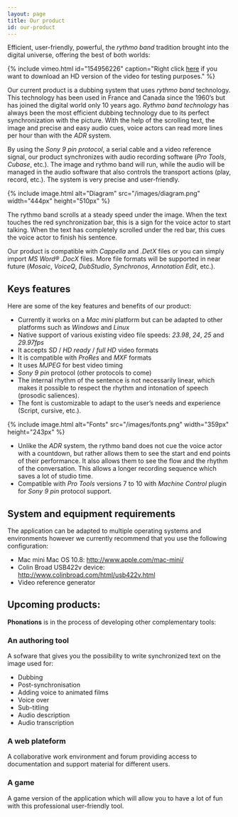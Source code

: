 ```yaml
---
layout: page
title: Our product
id: our-product
---
```


Efficient, user-friendly, powerful, the *rythmo band* tradition brought into the digital universe, offering the best of both worlds:

{% include vimeo.html
    id="154956226"
    caption="Right click <a href='http://www.phonations.com/wp-content/uploads/The%20Man%20With...%20Bande%20Rythmo%2059,94.mov'>here</a> if you want to download an HD version of the video for testing purposes." %}

Our current product is a dubbing system that uses *rythmo band* technology.
This technology has been used in France and Canada since the 1960’s but has joined the digital world only 10 years ago.
*Rythmo band technology* has always been the most efficient dubbing technology due to its perfect synchronization with the picture.
With the help of the scrolling text, the image and precise and easy audio cues, voice actors can read more lines per hour than with the *ADR* system.

By using the *Sony 9 pin protocol*, a serial cable and a video reference signal, our product synchronizes with audio recording software (*Pro Tools*, *Cubase*, etc.). The image and rythmo band will run, while the audio will be managed in the audio software that also controls the transport actions (play, record, etc.).
The system is very precise and user-friendly.

{% include image.html
    alt="Diagram"
    src="/images/diagram.png"
    width="444px"
    height="510px"
 %}

The rythmo band scrolls at a steady speed under the image. When the text touches the red synchronization bar, this is a sign for the voice actor to start talking. When the text has completely scrolled under the red bar, this cues the voice actor to finish his sentence.

Our product is compatible with *Cappella* and *.DetX* files or you can simply import *MS Word® .DocX* files. More file formats will be supported in near future (*Mosaic*, *VoiceQ*, *DubStudio*, *Synchronos*, *Annotation Edit*, etc.).

## Keys features

Here are some of the key features and benefits of our product:

- Currently it works on a *Mac mini* platform but can be adapted to other platforms such as *Windows* and *Linux*
- Native support of various existing video file speeds: *23.98*, *24*, *25* and *29.97fps*
- It accepts *SD* / *HD ready* / *full HD* video formats
- It is compatible with *ProRes* and *MXF* formats
- It uses *MJPEG* for best video timing
- *Sony 9 pin* protocol (other protocols to come)
- The internal rhythm of the sentence is not necessarily linear, which makes it possible to respect the rhythm and intonation of speech (prosodic saliences).
- The font is customizable to adapt to the user’s needs and experience (Script, cursive, etc.).

{% include image.html
    alt="Fonts"
    src="/images/fonts.png"
    width="359px"
    height="243px"
 %}

- Unlike the *ADR* system, the rythmo band does not cue the voice actor with a countdown, but rather allows them to see the start and end points of their performance. It also allows them to see the flow and the rhythm of the conversation. This allows a longer recording sequence which saves a lot of studio time.
- Compatible with *Pro Tools* versions 7 to 10 with *Machine Control* plugin for *Sony 9 pin* protocol support.

## System and equipment requirements

The application can be adapted to multiple operating systems and environments however we currently recommend that you use the following configuration:

- Mac mini Mac OS 10.8: http://www.apple.com/mac-mini/
- Colin Broad USB422v device: http://www.colinbroad.com/html/usb422v.html
- Video reference generator

## Upcoming products:

**Phonations** is in the process of developing other complementary tools:

### An authoring tool

A sofware that gives you the possibility to write synchronized text on the image used for:

- Dubbing
- Post-synchronisation
- Adding voice to animated films
- Voice over
- Sub-titling
- Audio description
- Audio transcription

### A web plateform

A collaborative work environment and forum providing access to documentation and support material for different users.

### A game

A game version of the application which will allow you to have a lot of fun with this professional user-friendly tool.
